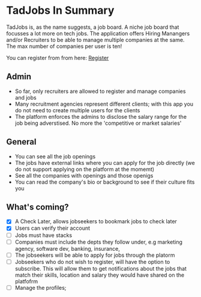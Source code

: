 # TadJobs In Summary

TadJobs is, as the name suggests, a job board. A niche job board that focusses a lot more on tech jobs. The application offers Hiring Manangers and/or Recruiters to be able to manage multiple companies at the same. The max number of companies per user is ten!

You can register from from here: [Register](tadjobs.vercel.app/auth/login)

## Admin

- So far, only recruiters are allowed to register and manage companies and jobs
- Many recruitment agencies represent different clients; with this app you do not need to create multiple users for the clients
- The platform enforces the admins to disclose the salary range for the job being adverstised. No more the 'competitive or market salaries'

## General

- You can see all the job openings
- The jobs have external links where you can apply for the job directly (we do not support applying on the platform at the momemt)
- See all the companies with openings and those openigs
- You can read the company's bio or background to see if their culture fits you

## What's coming?

- [x] A Check Later, allows jobseekers to bookmark jobs to check later
- [x] Users can verify their account
- [ ] Jobs must have stacks
- [ ] Companies must include the depts they follow under, e.g marketing agency, software dev, banking, insurance,
- [ ] The jobseekers will be able to apply for jobs through the platorm
- [ ] Jobseekers who do not wish to register, will have the option to subscribe. This will allow them to get notifications about the jobs that match their skills, location and salary they would have shared on the platfofrm
- [ ] Manage the profiles;
